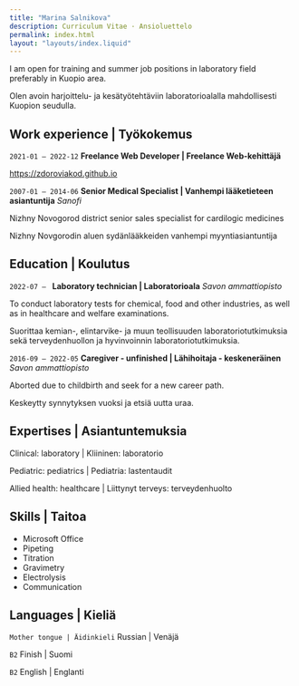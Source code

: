 ```yaml
---
title: "Marina Salnikova"
description: Curriculum Vitae · Ansioluettelo
permalink: index.html
layout: "layouts/index.liquid"
---
```


I am open for training and summer job positions in laboratory field preferably in Kuopio area.

Olen avoin harjoittelu- ja kesätyötehtäviin laboratorioalalla mahdollisesti Kuopion seudulla.

## Work experience | Työkokemus
`2021-01 — 2022-12`
__Freelance Web Developer | Freelance Web-kehittäjä__

https://zdoroviakod.github.io

`2007-01 — 2014-06`
__Senior Medical Specialist | Vanhempi lääketieteen asiantuntija__
_Sanofi_

Nizhny Novogorod district senior sales specialist for cardilogic medicines

Nizhny Novgorodin aluen sydänlääkkeiden vanhempi myyntiasiantuntija

## Education | Koulutus

`2022-07 — `
__Laboratory technician | Laboratorioala__
_Savon ammattiopisto_

To conduct laboratory tests for chemical, food and other industries, as well as in healthcare and welfare examinations.

Suorittaa kemian-, elintarvike- ja muun teollisuuden laboratoriotutkimuksia sekä terveydenhuollon ja hyvinvoinnin laboratoriotutkimuksia.

`2016-09 — 2022-05`
__Caregiver - unfinished | Lähihoitaja - keskeneräinen__
_Savon ammattiopisto_

Aborted due to childbirth and seek for a new career path.

Keskeytty synnytyksen vuoksi ja etsiä uutta uraa.

## Expertises | Asiantuntemuksia

Clinical: laboratory | Kliininen: laboratorio

Pediatric: pediatrics | Pediatria: lastentaudit

Allied health: healthcare | Liittynyt terveys: terveydenhuolto

## Skills | Taitoa
- Microsoft Office
- Pipeting
- Titration
- Gravimetry
- Electrolysis
- Communication

## Languages | Kieliä

`Mother tongue | Äidinkieli`
Russian | Venäjä

`B2`
Finish | Suomi

`B2`
English | Englanti
